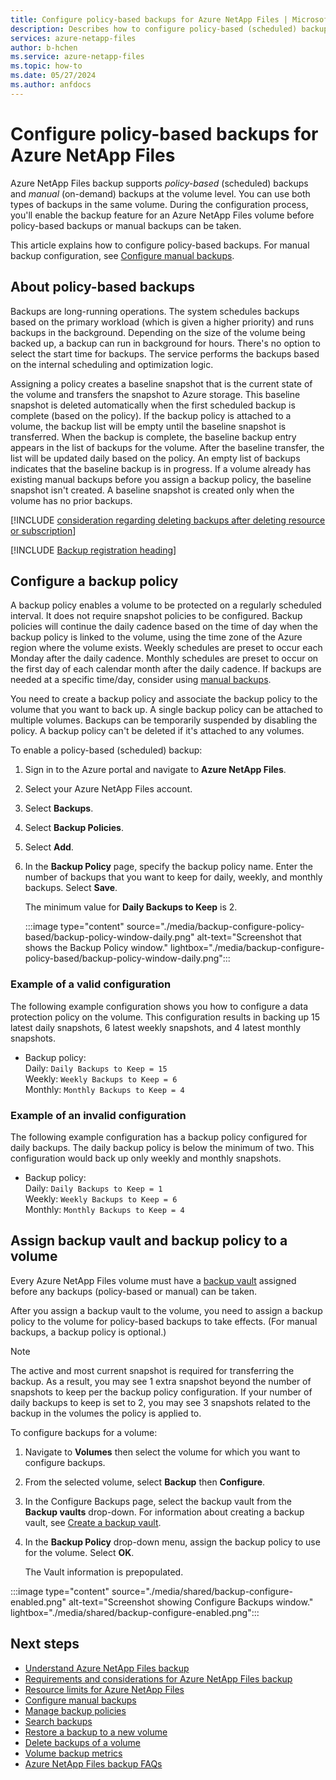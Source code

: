 ```yaml
---
title: Configure policy-based backups for Azure NetApp Files | Microsoft Docs
description: Describes how to configure policy-based (scheduled) backups for Azure NetApp Files volumes.
services: azure-netapp-files
author: b-hchen
ms.service: azure-netapp-files
ms.topic: how-to
ms.date: 05/27/2024
ms.author: anfdocs
---
```

# Configure policy-based backups for Azure NetApp Files 

Azure NetApp Files backup supports *policy-based* (scheduled) backups and *manual* (on-demand) backups at the volume level. You can use both types of backups in the same volume. During the configuration process, you'll enable the backup feature for an Azure NetApp Files volume before policy-based backups or manual backups can be taken. 

This article explains how to configure policy-based backups. For manual backup configuration, see [Configure manual backups](backup-configure-manual.md).  

## About policy-based backups    

Backups are long-running operations. The system schedules backups based on the primary workload (which is given a higher priority) and runs backups in the background. Depending on the size of the volume being backed up, a backup can run in background for hours. There's no option to select the start time for backups. The service performs the backups based on the internal scheduling and optimization logic. 

Assigning a policy creates a baseline snapshot that is the current state of the volume and transfers the snapshot to Azure storage. This baseline snapshot is deleted automatically when the first scheduled backup is complete (based on the policy). If the backup policy is attached to a volume, the backup list will be empty until the baseline snapshot is transferred. When the backup is complete, the baseline backup entry appears in the list of backups for the volume. After the baseline transfer, the list will be updated daily based on the policy. An empty list of backups indicates that the baseline backup is in progress. If a volume already has existing manual backups before you assign a backup policy, the baseline snapshot isn't created. A baseline snapshot is created only when the volume has no prior backups.

[!INCLUDE [consideration regarding deleting backups after deleting resource or subscription](includes/disable-delete-backup.md)]

[!INCLUDE [Backup registration heading](includes/backup-registration.md)]

## Configure a backup policy

A backup policy enables a volume to be protected on a regularly scheduled interval. It does not require snapshot policies to be configured. Backup policies will continue the daily cadence based on the time of day when the backup policy is linked to the volume, using the time zone of the Azure region where the volume exists. Weekly schedules are preset to occur each Monday after the daily cadence.  Monthly schedules are preset to occur on the first day of each calendar month after the daily cadence. If backups are needed at a specific time/day, consider using [manual backups](backup-configure-manual.md). 

You need to create a backup policy and associate the backup policy to the volume that you want to back up. A single backup policy can be attached to multiple volumes. Backups can be temporarily suspended by disabling the policy. A backup policy can't be deleted if it's attached to any volumes.

To enable a policy-based (scheduled) backup: 

1. Sign in to the Azure portal and navigate to **Azure NetApp Files**. 
2. Select your Azure NetApp Files account.
3. Select **Backups**. 

    <!-- :::image type="content" source="./media/backup-configure-policy-based/backup-navigate.png" alt-text="Screenshot that shows how to navigate to Backups option." lightbox="./media/backup-configure-policy-based/backup-navigate.png"::: -->

4. Select **Backup Policies**.
5. Select **Add**. 
6. In the **Backup Policy** page, specify the backup policy name.  Enter the number of backups that you want to keep for daily, weekly, and monthly backups. Select **Save**.      

    The minimum value for **Daily Backups to Keep** is 2. 

    :::image type="content" source="./media/backup-configure-policy-based/backup-policy-window-daily.png" alt-text="Screenshot that shows the Backup Policy window." lightbox="./media/backup-configure-policy-based/backup-policy-window-daily.png":::
 
### Example of a valid configuration

The following example configuration shows you how to configure a data protection policy on the volume. This configuration results in backing up 15 latest daily snapshots, 6 latest weekly snapshots, and 4 latest monthly snapshots.

* Backup policy:   
    Daily: `Daily Backups to Keep = 15`   
    Weekly: `Weekly Backups to Keep = 6`   
    Monthly: `Monthly Backups to Keep = 4`

### Example of an invalid configuration

The following example configuration has a backup policy configured for daily backups. The daily backup policy is below the minimum of two. This configuration would back up only weekly and monthly snapshots.

* Backup policy:   
    Daily: `Daily Backups to Keep = 1`   
    Weekly: `Weekly Backups to Keep = 6`   
    Monthly: `Monthly Backups to Keep = 4`   

## Assign backup vault and backup policy to a volume

Every Azure NetApp Files volume must have a [backup vault](backup-vault-manage.md) assigned before any backups (policy-based or manual) can be taken. 

After you assign a backup vault to the volume, you need to assign a backup policy to the volume for policy-based backups to take effects. (For manual backups, a backup policy is optional.)

>[!NOTE]
>The active and most current snapshot is required for transferring the backup. As a result, you may see 1 extra snapshot beyond the number of snapshots to keep per the backup policy configuration. If your number of daily backups to keep is set to 2, you may see 3 snapshots related to the backup in the volumes the policy is applied to.

To configure backups for a volume:  

1. Navigate to **Volumes** then select the volume for which you want to configure backups.
2. From the selected volume, select **Backup** then **Configure**.
3. In the Configure Backups page, select the backup vault from the **Backup vaults** drop-down. For information about creating a backup vault, see [Create a backup vault](backup-vault-manage.md).
4. In the **Backup Policy** drop-down menu, assign the backup policy to use for the volume. Select **OK**.

    The Vault information is prepopulated.  

  :::image type="content" source="./media/shared/backup-configure-enabled.png" alt-text="Screenshot showing Configure Backups window." lightbox="./media/shared/backup-configure-enabled.png":::

## Next steps  

* [Understand Azure NetApp Files backup](backup-introduction.md)
* [Requirements and considerations for Azure NetApp Files backup](backup-requirements-considerations.md)
* [Resource limits for Azure NetApp Files](azure-netapp-files-resource-limits.md)
* [Configure manual backups](backup-configure-manual.md)
* [Manage backup policies](backup-manage-policies.md)
* [Search backups](backup-search.md)
* [Restore a backup to a new volume](backup-restore-new-volume.md)
* [Delete backups of a volume](backup-delete.md)
* [Volume backup metrics](azure-netapp-files-metrics.md#volume-backup-metrics)
* [Azure NetApp Files backup FAQs](faq-backup.md)
